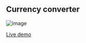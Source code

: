 ## Currency converter
![image](https://github.com/user-attachments/assets/ffae25b4-1ca8-4c40-a7b8-4e58baa444a2)


[Live demo](currency-converterabdu.vercel.app)
